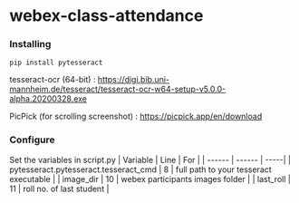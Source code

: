 # webex-class-attendance

### Installing 
```
pip install pytesseract
```
tesseract-ocr (64-bit) : https://digi.bib.uni-mannheim.de/tesseract/tesseract-ocr-w64-setup-v5.0.0-alpha.20200328.exe

PicPick (for scrolling screenshot) : https://picpick.app/en/download

### Configure
Set the variables in script.py
| Variable | Line | For |
| ------ | ------ | -----|
| pytesseract.pytesseract.tesseract_cmd | 8 | full path to your tesseract executable |
| image_dir | 10 | webex participants images folder |
| last_roll | 11 | roll no. of last student |

 
